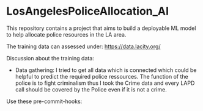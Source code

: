 # LosAngelesPoliceAllocation_AI
This repository contains a project that aims to build a deployable ML model to help allocate police resources in the LA area.



The training data can assessed under:
https://data.lacity.org/


Discussion about the training data:


- Data gathering: I tried to get all data which is connected which could be helpful to predict the required police ressources. The function of the police is to fight criminalism thus I took the Crime data and every LAPD call should be covered by the Police even if it is not a crime.  


Use these pre-commit-hooks:
